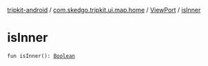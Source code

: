 [tripkit-android](../../index.md) / [com.skedgo.tripkit.ui.map.home](../index.md) / [ViewPort](index.md) / [isInner](./is-inner.md)

# isInner

`fun isInner(): `[`Boolean`](https://kotlinlang.org/api/latest/jvm/stdlib/kotlin/-boolean/index.html)